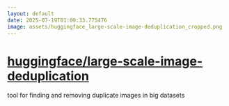 ```yaml
---
layout: default
date: 2025-07-19T01:00:33.775476
image: assets/huggingface_large-scale-image-deduplication_cropped.png
---
```


# [huggingface/large-scale-image-deduplication](https://github.com/huggingface/large-scale-image-deduplication)

tool for finding and removing duplicate images in big datasets
